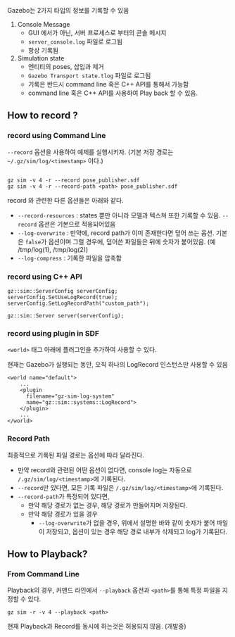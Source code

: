 Gazebo는 2가지 타입의 정보를 기록할 수 있음

1. Console Message
   - GUI 에서가 아닌, 서버 프로세스로 부터의 콘솔 메시지
   - `server_console.log` 파일로 로그됨
   - 항상 기록됨
2. Simulation state
   - 엔티티의 poses, 삽입과 제거
   - `Gazebo Transport state.tlog` 파일로 로그됨
   - 기록은 반드시 command line 혹은 C++ API를 통해서 가능함
   - command line 혹은 C++ API를 사용하여 Play back 할 수 있음.
  
## How to record ?

### record using Command Line

`--record` 옵션을 사용하여 예제를 실행시키자. (기본 저장 경로는 `~/.gz/sim/log/<timestamp>` 이다.)

```

gz sim -v 4 -r --record pose_publisher.sdf
gz sim -v 4 -r --record-path <path> pose_publisher.sdf

```

record 와 관련한 다른 옵션들은 아래와 같다.

- `--record-resources` : states 뿐만 아니라 모델과 텍스쳐 또한 기록할 수 있음. `--record` 옵션은 기본으로 적용되어있음
- `--log-overwrite` : 만약에, record path가 이미 존재한다면 덮어 쓰는 옵션. 기본은 `false`가 옵션이며 그럴 경우에, 덮어쓴 파일들은 뒤에 숫자가 붙어있음. (예 /tmp/log(1), /tmp/log(2))
- `--log-compress` : 기록한 파일을 압축함

### record using C++ API

```
gz::sim::ServerConfig serverConfig;
serverConfig.SetUseLogRecord(true);
serverConfig.SetLogRecordPath("custom_path");
 
gz::sim::Server server(serverConfig);
```

### record using plugin in SDF

`<world>` 태그 아래에 플러그인을 추가하여 사용할 수 있다.

현재는 Gazebo가 실행되는 동안, 오직 하나의 LogRecord 인스턴스만 사용할 수 있음

```
<world name="default">
    ...
    <plugin
      filename="gz-sim-log-system"
      name="gz::sim::systems::LogRecord">
    </plugin>
    ...
</world>

```

### Record Path

최종적으로 기록된 파일 경로는 옵션에 따라 달라진다.

- 만약 record와 관련된 어떤 옵션이 없다면, console log는 자동으로 `/.gz/sim/log/<timestamp>`에 기록된다.
- `--record`만 있다면, 모든 기록 파일은 `/.gz/sim/log/<timestamp>`에 기록된다.
- `--record-path`가 특정되어 있다면,
  - 만약 해당 경로가 없는 경우, 해당 경로가 만들어지며 저장된다.
  - 만약 해당 경로가 있을 경우
    - `--log-overwrite`가 없을 경우, 위에서 설명한 바와 같이 숫자가 붙어 파일이 저장되고, 옵션이 있는 경우 해당 경로 내부가 삭제되고 log가 기록된다.
   
## How to Playback?

### From Command Line

Playback의 경우, 커맨드 라인에서 `--playback` 옵션과 `<path>`를 통해 특정 파일을 지정할 수 있다.

```
gz sim -r -v 4 --playback <path>
```

현재 Playback과 Record를 동시에 하는것은 허용되지 않음. (개발중)
